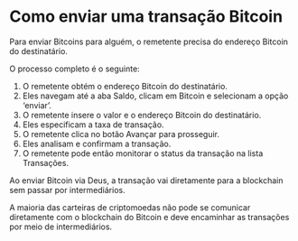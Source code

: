 # Como enviar uma transação Bitcoin

Para enviar Bitcoins para alguém, o remetente precisa do endereço Bitcoin do destinatário.

O processo completo é o seguinte:

1. O remetente obtém o endereço Bitcoin do destinatário.
2. Eles navegam até a aba Saldo, clicam em Bitcoin e selecionam a opção ‘enviar’.
3. O remetente insere o valor e o endereço Bitcoin do destinatário.
4. Eles especificam a taxa de transação.
5. O remetente clica no botão Avançar para prosseguir.
6. Eles analisam e confirmam a transação.
7. O remetente pode então monitorar o status da transação na lista Transações.

Ao enviar Bitcoin via Deus, a transação vai diretamente para a blockchain sem passar por intermediários.

A maioria das carteiras de criptomoedas não pode se comunicar diretamente com o blockchain do Bitcoin e deve encaminhar as transações por meio de intermediários.